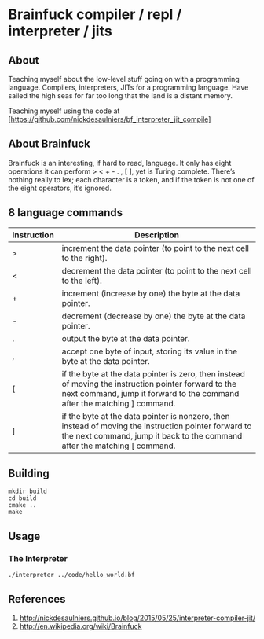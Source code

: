 # Brainfuck compiler / repl / interpreter / jits

## About

Teaching myself about the low-level stuff going on with a programming language.
Compilers, interpreters, JITs for a programming language. Have sailed the high
seas for far too long that the land is a distant memory.

Teaching myself using the code at [https://github.com/nickdesaulniers/bf_interpreter_jit_compile]

## About Brainfuck

Brainfuck is an interesting, if hard to read, language. It only has eight
operations it can perform > < + - . , [ ], yet is Turing complete. There’s
nothing really to lex; each character is a token, and if the token is not one
of the eight operators, it’s ignored.

## 8 language commands


 Instruction | Description
 ----------- | -----------
 > | increment the data pointer (to point to the next cell to the right).
 < | decrement the data pointer (to point to the next cell to the left).
 + | increment (increase by one) the byte at the data pointer.
 - | decrement (decrease by one) the byte at the data pointer.
 . | output the byte at the data pointer.
 , | accept one byte of input, storing its value in the byte at the data pointer.
 [ | if the byte at the data pointer is zero, then instead of moving the instruction pointer forward to the next command, jump it forward to the command after the matching ] command.
 ] | if the byte at the data pointer is nonzero, then instead of moving the instruction pointer forward to the next command, jump it back to the command after the matching [ command.


## Building

```
mkdir build
cd build
cmake ..
make
```

## Usage

### The Interpreter
```
./interpreter ../code/hello_world.bf
```

## References

1. http://nickdesaulniers.github.io/blog/2015/05/25/interpreter-compiler-jit/
2. http://en.wikipedia.org/wiki/Brainfuck
